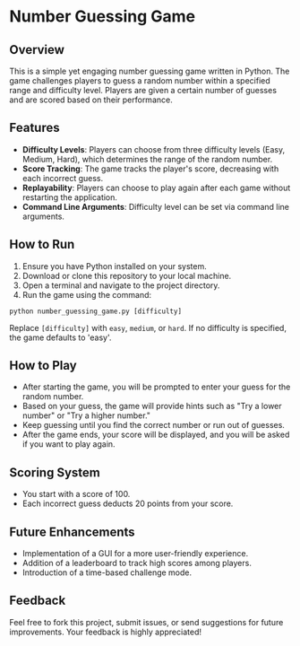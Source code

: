 # Number Guessing Game

## Overview
This is a simple yet engaging number guessing game written in Python. The game challenges players to guess a random number within a specified range and difficulty level. Players are given a certain number of guesses and are scored based on their performance.

## Features
- **Difficulty Levels**: Players can choose from three difficulty levels (Easy, Medium, Hard), which determines the range of the random number.
- **Score Tracking**: The game tracks the player's score, decreasing with each incorrect guess.
- **Replayability**: Players can choose to play again after each game without restarting the application.
- **Command Line Arguments**: Difficulty level can be set via command line arguments.

## How to Run
1. Ensure you have Python installed on your system.
2. Download or clone this repository to your local machine.
3. Open a terminal and navigate to the project directory.
4. Run the game using the command:

`python number_guessing_game.py [difficulty]`

Replace `[difficulty]` with `easy`, `medium`, or `hard`. If no difficulty is specified, the game defaults to 'easy'.

## How to Play
- After starting the game, you will be prompted to enter your guess for the random number.
- Based on your guess, the game will provide hints such as "Try a lower number" or "Try a higher number."
- Keep guessing until you find the correct number or run out of guesses.
- After the game ends, your score will be displayed, and you will be asked if you want to play again.

## Scoring System
- You start with a score of 100.
- Each incorrect guess deducts 20 points from your score.

## Future Enhancements
- Implementation of a GUI for a more user-friendly experience.
- Addition of a leaderboard to track high scores among players.
- Introduction of a time-based challenge mode.

## Feedback
Feel free to fork this project, submit issues, or send suggestions for future improvements. Your feedback is highly appreciated!
